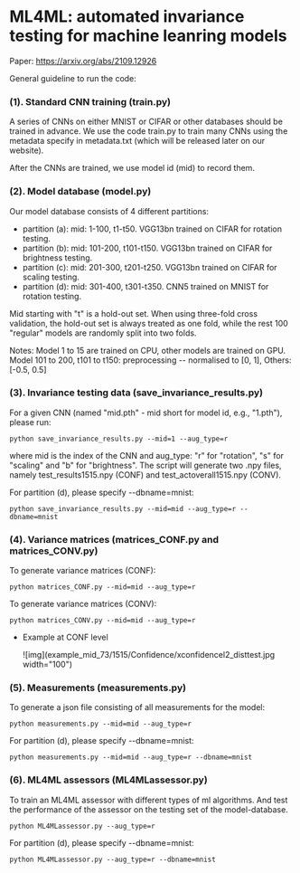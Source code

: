# ML4ML: automated invariance testing for machine leanring models
Paper: https://arxiv.org/abs/2109.12926

General guideline to run the code:


### (1). Standard CNN training (train.py)

A series of CNNs on either MNIST or CIFAR or other databases should be trained in advance. We use the code train.py to train many CNNs using the metadata specify in metadata.txt (which will be released later on our website).
    
After the CNNs are trained, we use model id (mid) to record them.



### (2). Model database (model.py)

Our model database consists of 4 different partitions:
- partition (a): mid: 1-100, t1-t50. VGG13bn trained on CIFAR for rotation testing.
- partition (b): mid: 101-200, t101-t150. VGG13bn trained on CIFAR for brightness testing.
- partition (c): mid: 201-300, t201-t250. VGG13bn trained on CIFAR for scaling testing.
- partition (d): mid: 301-400, t301-t350. CNN5 trained on MNIST for rotation testing.
	    
Mid starting with "t" is a hold-out set. When using three-fold cross validation, the hold-out set is always treated as one fold, while the rest 100 "regular" models are randomly split into two folds.

Notes: Model 1 to 15 are trained on CPU, other models are trained on GPU. Model 101 to 200, t101 to t150: preprocessing -- normalised to [0, 1], Others: [-0.5, 0.5]



### (3). Invariance testing data (save_invariance_results.py)
For a given CNN (named "mid.pth" - mid short for model id, e.g., "1.pth"), please run:

    python save_invariance_results.py --mid=1 --aug_type=r

    
where mid is the index of the CNN and aug_type: "r" for "rotation", "s" for "scaling" and "b" for "brightness". The script will generate two .npy files, namely test_results1515.npy (CONF) and test_actoverall1515.npy (CONV).
    
For partition (d), please specify --dbname=mnist:

    python save_invariance_results.py --mid=mid --aug_type=r --dbname=mnist



### (4). Variance matrices (matrices_CONF.py and matrices_CONV.py)
To generate variance matrices (CONF):

    python matrices_CONF.py --mid=mid --aug_type=r

    
To generate variance matrices (CONV):

    python matrices_CONV.py --mid=mid --aug_type=r

- Example at CONF level

  ![img](example_mid_73/1515/Confidence/xconfidencel2_disttest.jpg width="100")




### (5). Measurements (measurements.py)
To generate a json file consisting of all measurements for the model:

    python measurements.py --mid=mid --aug_type=r
 
    
For partition (d), please specify --dbname=mnist:

    python measurements.py --mid=mid --aug_type=r --dbname=mnist


    
### (6). ML4ML assessors (ML4MLassessor.py)
To train an ML4ML assessor with different types of ml algorithms. And test the performance of the assessor on the testing set of the model-database.

    python ML4MLassessor.py --aug_type=r
 
    
For partition (d), please specify --dbname=mnist:

    python ML4MLassessor.py --aug_type=r --dbname=mnist

